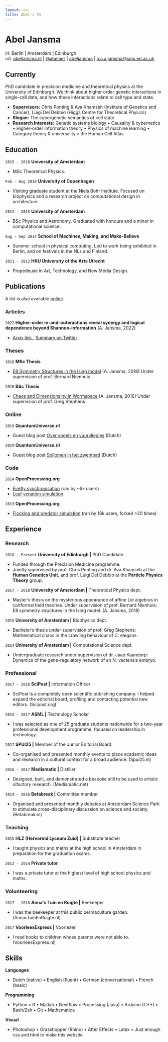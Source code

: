 ```yaml
---
layout: cv
title: Abel's CV
---
```

# Abel Jansma

<div id="webaddress"> irl: 
Berlin | Amsterdam | Edinburgh
</div>
<div id="webaddress"> url: 
<a href="https://abeljansma.nl" target="_blank">abeljansma.nl</a> | 
<a href="https://twitter.com/Abelaer" target="_blank">@abelaer</a> |
<a href="https://www.linkedin.com/in/abeljansma/" target="_blank">abeljansma</a> |
<a href="mailto:ax.ax.ax.jansmax@xsxmxsx.edx.acx.ukxxxx"
    onmouseover="this.href=this.href.replace(/x/g,'');">a.a.a.jansma@sms.ed.ac.uk </a>
</div>



## Currently

PhD candidate in precision medicine and theoretical physics at the University of Edinburgh. We think about higher order genetic interactions in single-cell data, and how these interactions relate to cell type and state. 

- **Supervisors:** Chris Ponting & Ava Khamseh (Institute of Genetics and Cancer), Luigi Del Debbio (Higgs Centre for Theoretical Physics)
- **Slogan:** The cybergenetic semantics of cell state
- **Research Interests:** Genetic systems biology • Causality & cybernetics • Higher-order information theory • Physics of machine learning • Category theory & universality • the Human Cell Atlas


## Education

`2015 - 2018`
__University of Amsterdam__
- MSc Theoretical Physics.

`Feb - Aug 2016`
__University of Copenhagen__
- Visiting graduate student at the Niels Bohr Institute. Focused on biophysics and a research project on computational design in architecture.

`2012 - 2015`
__University of Amsterdam__
- BSc Physics and Astronomy. Graduated with honours and a minor in computational science. 

`Aug - Sep 2014`
__School of Machines, Making, and Make-Believe__
- Summer school in physical computing. Led to work being exhibited in Berlin, and on festivals in the NLs and Finland.

`2011 - 2012`
__HKU University of the Arts Utrecht__
- Propedeuse in Art, Technology, and New Media Design.




## Publications

A list is also available <a href="https://scholar.google.com/citations?user=INJd_nIAAAAJ&hl=en" target="_blank">online</a>.


### Articles
`2022`
__Higher-order in-and-outeractions reveal synergy and logical dependence beyond Shannon-information__ (A. Jansma, 2022)
 - <a href="https://arxiv.org/abs/2205.04440" target="_blank"> Arxiv link </a>, <a href="https://twitter.com/Abelaer/status/1523998394376769537" target="_blank"> Summary on Twitter </a>



### Theses
`2018`
__MSc Thesis__
 - <a href="/assets/mscThesis.pdf" target="_blank"> E8 Symmetry Structures in the Ising model</a> (A. Jansma, 2018) Under supervision of prof. Bernard Nienhuis

 `2016`
__BSc Thesis__
 - <a href="https://esc.fnwi.uva.nl/thesis/centraal/files/f74387304.pdf" target="_blank"> Chaos and Dimensionality in Wormspace</a> (A. Jansma, 2016) Under supervision of prof. Greg Stephens


### Online

`2019`
__QuantumUniverse.nl__
- Guest blog post <a href="https://www.quantumuniverse.nl/over-vogels-en-vuurvliegjes" target="_blank"> Over vogels en vuurvliegjes</a> (Dutch)

`2019`
__QuantumUniverse.nl__
- Guest blog post <a href="https://www.quantumuniverse.nl/solitonen-in-het-zwembad" target="_blank"> Solitonen in het zwembad</a>  (Dutch)

### Code
`2014`
__OpenProcessing.org__
- <a href="https://www.openprocessing.org/sketch/128903" target="_blank"> Firefly synchronisation</a> (ran by ~5k users)
- <a href="https://www.openprocessing.org/sketch/1211361" target="_blank"> Leaf venation simulation </a> <br>

`2013`
__OpenProcessing.org__
- <a href="https://www.openprocessing.org/user/35246" target="_blank"> Flocking and predator simulation</a> (ran by 16k users, forked >20 times)







## Experience

### Research 

`2018 - Present`
__University of Edinburgh |__ PhD Candidate
- Funded through the Precision Medicine programme. 
- Jointly supervised by prof. Chris Ponting and dr. Ava Khamseh at the **Human Genetics Unit**, and prof. Luigi Del Debbio at the **Particle Physics Theory** group. 
<!-- - I co-organised the computational biology journal club, and
participated in the Digital Health Product Forge hackathon 2019. -->


`2017 - 2018`
__University of Amsterdam |__ Theoretical Physics dept.
- Master’s thesis on the mysterious appearance of affine Lie algebras in conformal field theories. Under supervision of prof. Bernard Nienhuis: E8 symmetry structures in the Ising model. (A. Jansma, 2018)

`2015`
__University of Amsterdam |__ Biophysics dept.
- Bachelor’s thesis under supervision of prof. Greg Stephens: Mathematical chaos in the crawling behaviour of C. elegans.

`2014`
__University of Amsterdam |__ Computational Science dept.
- Undergraduate research under supervision of dr. Jaap Kaandorp: Dynamics of the gene-regulatory network of an N. vectensis embryo.

### Professional

`2017 - 2018`
__SciPost |__ Information Officer
- SciPost is a completely open scientific publishing company. I helped expand the editorial board, profiling and contacting potential new editors. (Scipost.org)

`2015 - 2017`
__ASML |__ Technology Scholar
- I was selected as one of 25 graduate students nationwide for a two-year professional development programme, focused on leadership in technology.

`2017`
__SPUI25 |__ Member of the Junior Editorial Board
- Co-organised and presented monthly events to place academic ideas and research in a cultural context for a broad audience. (Spui25.nl)

`2016 - 2017`
__Mediamatic |__ Distiller
- Designed, built, and demonstrated a bespoke still to be used in artistic olfactory research. (Mediamatic.net)

`2014 - 2016`
__Betabreak |__ Committee member
- Organised and presented monthly debates at Amsterdam Science Park to stimulate cross-disciplinary discussion on science and society. (Betabreak.nl)

### Teaching

`2015`
__HLZ (Hervormd Lyceum Zuid) |__ Substitute teacher
- I taught physics and maths at the  high school in Amsterdam in preparation for the graduation exams. 

`2013 - 2014`
__Private tutor__
- I was a private tutor at the highest level of high school physics and maths.


### Volunteering

`2017 - 2018`
__Anna's Tuin en Ruigte |__ Beekeeper
- I was the beekeeper at this public permaculture garden. (AnnasTuinEnRuigte.nl)

`2017`
__VoorleesExpress |__ Voorlezer
- I read books to children whose parents were not able to. (VoorleesExpress.nl)

## Skills

__Languages__
- Dutch (native) • English (fluent) • German (conversational) • French (basic)

__Programming__
- Python • R • Matlab • Nextflow • Processing (Java) • Arduino (C++) • Bash/Zsh • Git • Mathematica


__Visual__
- Photoshop • Grasshopper (Rhino) • After Effects • Latex • Just enough css and html to make this website






